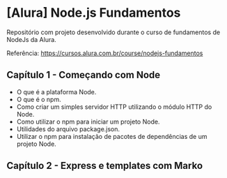 # [Alura] Node.js Fundamentos
Repositório com projeto desenvolvido durante o curso de fundamentos de NodeJs da Alura. 

Referência: https://cursos.alura.com.br/course/nodejs-fundamentos


## Capítulo 1 - Começando com Node

- O que é a plataforma Node.
- O que é o npm.
- Como criar um simples servidor HTTP utilizando o módulo HTTP do Node.
- Como utilizar o npm para iniciar um projeto Node.
- Utilidades do arquivo package.json.
- Utilizar o npm para instalação de pacotes de dependências de um projeto Node.

## Capítulo 2 - Express e templates com Marko